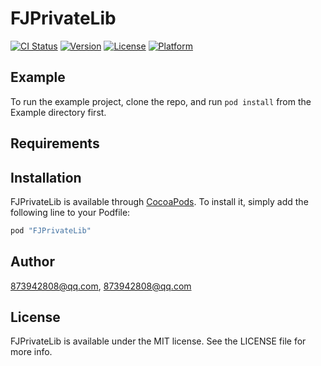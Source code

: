 # FJPrivateLib

[![CI Status](http://img.shields.io/travis/873942808@qq.com/FJPrivateLib.svg?style=flat)](https://travis-ci.org/873942808@qq.com/FJPrivateLib)
[![Version](https://img.shields.io/cocoapods/v/FJPrivateLib.svg?style=flat)](http://cocoapods.org/pods/FJPrivateLib)
[![License](https://img.shields.io/cocoapods/l/FJPrivateLib.svg?style=flat)](http://cocoapods.org/pods/FJPrivateLib)
[![Platform](https://img.shields.io/cocoapods/p/FJPrivateLib.svg?style=flat)](http://cocoapods.org/pods/FJPrivateLib)

## Example

To run the example project, clone the repo, and run `pod install` from the Example directory first.

## Requirements

## Installation

FJPrivateLib is available through [CocoaPods](http://cocoapods.org). To install
it, simply add the following line to your Podfile:

```ruby
pod "FJPrivateLib"
```

## Author

873942808@qq.com, 873942808@qq.com

## License

FJPrivateLib is available under the MIT license. See the LICENSE file for more info.
